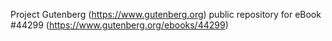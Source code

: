 Project Gutenberg (https://www.gutenberg.org) public repository for eBook #44299 (https://www.gutenberg.org/ebooks/44299)
